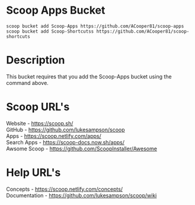 # Scoop Apps Bucket

`scoop bucket add Scoop-Apps https://github.com/ACooper81/scoop-apps`
`scoop bucket add Scoop-Shortcutss https://github.com/ACooper81/scoop-shortcuts`

# Description
This bucket requires that you add the Scoop-Apps bucket using the command above.

# Scoop URL's
Website - https://scoop.sh/  
GitHub - https://github.com/lukesampson/scoop  
Apps - https://scoop.netlify.com/apps/  
Search Apps - https://scoop-docs.now.sh/apps/  
Awsome Scoop - https://github.com/ScoopInstaller/Awesome  

# Help URL's
Concepts - https://scoop.netlify.com/concepts/  
Documentation - https://github.com/lukesampson/scoop/wiki  

